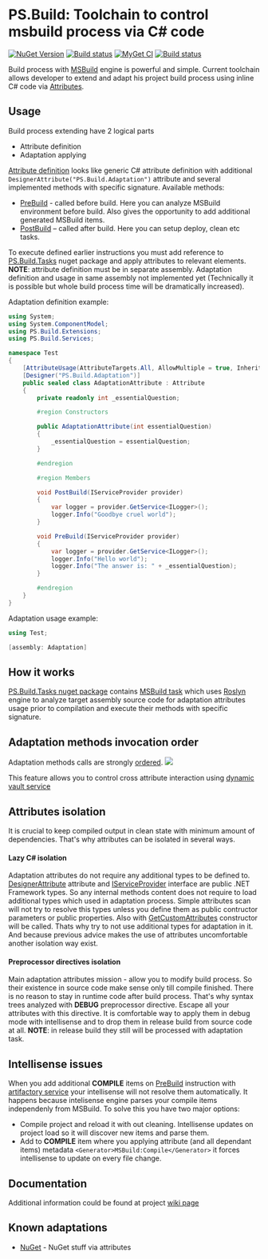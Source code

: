 # PS.Build: Toolchain to control msbuild process via C# code
[![NuGet Version](https://img.shields.io/nuget/v/PS.Build.svg?label=master+nuget)](https://www.nuget.org/packages?q=PS.Build)
[![Build status](https://ci.appveyor.com/api/projects/status/ki1xn6w347k0vord?svg=true)](https://ci.appveyor.com/project/BlackGad/ps-build)
[![MyGet CI](https://img.shields.io/myget/ps-projects/vpre/ps.build.svg?label=CI+nuget)](https://www.myget.org/gallery/ps-projects)
[![Build status](https://ci.appveyor.com/api/projects/status/ixmnwi3hxi4jot9b?svg=true)](https://ci.appveyor.com/project/BlackGad/ps-build-xhs18)

Build process with [MSBuild](https://msdn.microsoft.com/en-us/library/0k6kkbsd.aspx) engine is powerful and simple. Current toolchain allows developer to extend and adapt his project build process using inline C# code via [Attributes](https://msdn.microsoft.com/en-us/library/aa288454(v=vs.71).aspx).

## Usage
Build process extending have 2 logical parts 
*	Attribute definition
*	Adaptation applying

[Attribute definition](https://github.com/BlackGad/PS.Build/wiki/Adaptation-attribute) looks like generic C# attribute definition with additional ```DesignerAttribute("PS.Build.Adaptation")``` attribute and several implemented methods with specific signature. Available methods:
* [PreBuild](https://github.com/BlackGad/PS.Build/wiki/PreBuild-method) - called before build. Here you can analyze MSBuild environment before build. Also gives the opportunity to add additional generated MSBuild items.
* [PostBuild](https://github.com/BlackGad/PS.Build/wiki/PostBuild-method) – called after build. Here you can setup deploy, clean etc tasks.

To execute defined earlier instructions you must add reference to [PS.Build.Tasks](https://www.nuget.org/packages/PS.Build.Tasks/) nuget package and apply attributes to relevant elements. **NOTE**: attribute definition must be in separate assembly. Adaptation definition and usage in same assembly not implemented yet (Technically it is possible but whole build process time will be dramatically increased). 

Adaptation definition example:
```csharp
using System;
using System.ComponentModel;
using PS.Build.Extensions;
using PS.Build.Services;

namespace Test
{
    [AttributeUsage(AttributeTargets.All, AllowMultiple = true, Inherited = false)]
    [Designer("PS.Build.Adaptation")]
    public sealed class AdaptationAttribute : Attribute
    {
        private readonly int _essentialQuestion;

        #region Constructors

        public AdaptationAttribute(int essentialQuestion)
        {
            _essentialQuestion = essentialQuestion;
        }

        #endregion

        #region Members

        void PostBuild(IServiceProvider provider)
        {
            var logger = provider.GetService<ILogger>();
            logger.Info("Goodbye cruel world");
        }

        void PreBuild(IServiceProvider provider)
        {
            var logger = provider.GetService<ILogger>();
            logger.Info("Hello world");
            logger.Info("The answer is: " + _essentialQuestion);
        }

        #endregion
    }
}
```

Adaptation usage example:
```csharp
using Test;

[assembly: Adaptation]
```
## How it works
[PS.Build.Tasks nuget package](https://www.nuget.org/packages/PS.Build.Tasks/) contains [MSBuild task](https://msdn.microsoft.com/en-us/library/t9883dzc.aspx) which uses [Roslyn](https://github.com/dotnet/roslyn) engine to analyze target assembly source code for adaptation attributes usage prior to compilation and execute their methods with specific signature.
## Adaptation methods invocation order
Adaptation methods calls are strongly [ordered](https://github.com/BlackGad/PS.Build/wiki/Method-invocation-order).
<img src="https://rawgit.com/BlackGad/PS.Build/master/.Assets/ExecutionOrder.svg"/>
<!--<img src="https://cdn.rawgit.com/BlackGad/PS.Build/master/.Assets/ExecutionOrder.svg"/>-->
This feature allows you to control cross attribute interaction using [dynamic vault service](https://github.com/BlackGad/PS.Build/wiki/Dynamic-vault-service)

## Attributes isolation
It is crucial to keep compiled output in clean state with minimum amount of dependencies. That's why attributes can be isolated in several ways.
#### Lazy C# isolation
Adaptation attributes do not require any additional types to be defined to. [DesignerAttribute](https://msdn.microsoft.com/en-us/library/system.componentmodel.designerattribute(v=vs.110).aspx) attribute and [IServiceProvider](https://msdn.microsoft.com/en-us/library/system.iserviceprovider(v=vs.110).aspx) interface are public .NET Framework types. So any internal methods content does not require to load additional types which used in adaptation process. Simple attributes scan will not try to resolve this types unless you define them as public contructor parameters or public properties. Also with [GetCustomAttributes](https://msdn.microsoft.com/en-us/library/system.type.getcustomattributes(v=vs.110).aspx) constructor will be called. Thats why try to not use additional types for adaptation in it. And because previous advice makes the use of attributes uncomfortable another isolation way exist.
#### Preprocessor directives isolation
Main adaptation attributes mission - allow you to modify build process. So their existence in source code make sense only till compile finished. There is no reason to stay in runtime code after build process. That's why syntax trees analyzed with **DEBUG** preprocessor directive. Escape all your attributes with this directive. It is comfortable way to apply them in debug mode with intellisense and to drop them in release build from source code at all. **NOTE**: in release build they still will be processed with adaptation task.

## Intellisense issues
When you add additional **COMPILE** items on [PreBuild](https://github.com/BlackGad/PS.Build/wiki/PreBuild-method) instruction with [artifactory service](https://github.com/BlackGad/PS.Build/wiki/Artifactory-service) your intellisense will not resolve them automatically. It happens because intelisense engine parses your compile items independenly from MSBuild. To solve this you have two major options:
* Compile project and reload it with out cleaning. Intellisense updates on project load so it will discover new items and parse them.
* Add to **COMPILE** item where you applying attribute (and all dependant items) metadata `<Generator>MSBuild:Compile</Generator>` it forces intellisense to update on every file change.

## Documentation
Additional information could be found at project [wiki page](https://github.com/BlackGad/PS.Build/wiki)

## Known adaptations
* [NuGet](https://github.com/BlackGad/PS.Build.Nuget) - NuGet stuff via attributes 
